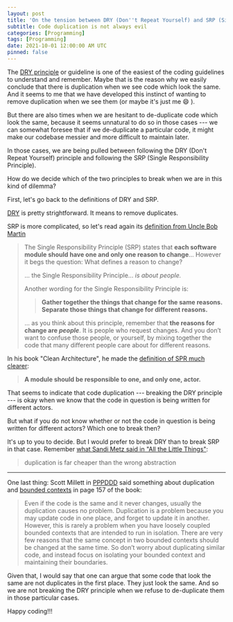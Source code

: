 ```yaml
---
layout: post
title: 'On the tension between DRY (Don''t Repeat Yourself) and SRP (Single Responsibility Principle)'
subtitle: Code duplication is not always evil
categories: [Programming]
tags: [Programming]
date: 2021-10-01 12:00:00 AM UTC
pinned: false
---
```


<!-- Started August 13, 2021  11:13 PM Philippine Time -->

<!-- 
> ...debate with someone in the future by posting your refutation in the past
>
> Uncle Bob Martin, [Types and Tests](https://blog.cleancoder.com/uncle-bob/2019/06/08/TestsAndTypes.html)

-----
 -->

The [DRY principle](/2021/09/01/guidelines-and-resources-on-how-to-write-clean-code) or guideline is one of the easiest of the coding guidelines to understand and remember. Maybe that is the reason why we easily conclude that there is duplication when we see code which look the same. And it seems to me that we have developed this instinct of wanting to remove duplication when we see them (or maybe it's just me :smile: ).

But there are also times when we are hesitant to de-duplicate code which look the same, because it seems unnatural to do so in those cases --- we can somewhat foresee that if we de-duplicate a particular code, it might make our codebase messier and more difficult to maintain later.

In those cases, we are being pulled between following the DRY (Don't Repeat Yourself) principle and following the SRP (Single Responsibility Principle).

<!-- 
<div class="message-compressed float-right small" markdown="1">

We can see an example of that [here](https://www.brainstobytes.com/the-single-responsibility-principle/). Take note of the method `get_tabulated_inventory_info()`

</div>
 -->

How do we decide which of the two principles to break when we are in this kind of dilemma?

First, let's go back to the definitions of DRY and SRP.

[DRY](/2021/09/01/guidelines-and-resources-on-how-to-write-clean-code) is pretty strightforward. It means to remove duplicates.

SRP is more complicated, so let's read again its [definition from Uncle Bob Martin](https://blog.cleancoder.com/uncle-bob/2014/05/08/SingleReponsibilityPrinciple.html)

> The Single Responsibility Principle (SRP) states that **each software module should have one and only one reason to change**... However it begs the question: What defines a reason to change?
> 
> ... the Single Responsibility Principle... _is about people._
> 
> Another wording for the Single Responsibility Principle is:
> > **Gather together the things that change for the same reasons. Separate those things that change for different reasons.**
> 
> ... as you think about this principle, remember that **the reasons for change are _people_**. It is people who request changes. And you don’t want to confuse those people, or yourself, by mixing together the code that many different people care about for different reasons.

In his book "Clean Architecture", he made the [definition of SPR much clearer](https://www.e4developer.com/2018/10/04/single-responsibility-principle-do-you-know-the-real-one/):

> **A module should be responsible to one, and only one, actor.**


That seems to indicate that code duplication --- breaking the DRY principle --- is okay when we know that the code in question is being written for different actors. 

But what if you do not know whether or not the code in question is being written for different actors? Which one to break then?

<!-- I would say that it's preferable to break DRY than to break SRP. I would rather have code duplication than have code which does a lot of different things and with lot's of if/else in them :grinning:. -->

It's up to you to decide. But I would prefer to break DRY than to break SRP in that case.
Remember [what Sandi Metz said in "All the Little Things"](https://sandimetz.com/blog/2016/1/20/the-wrong-abstraction): 

> duplication is far cheaper than the wrong abstraction

<!-- "All the Little Things" - https://www.youtube.com/watch?v=8bZh5LMaSmE -->

<!-- Code duplication is not always evil. -->


-----

One last thing: Scott Millett in [PPPDDD](https://www.bookdepository.com/Patterns-Principles-Practices-Domain-Driven-Design-Scott-Millett/9781118714706?a_aid=jflaga) said something about duplication and [bounded contexts](/2021/07/18/microservices-is-not-the-same-as-bounded-context) in page 157 of the book:

> Even if the code is the same and it never changes, usually the duplication causes no problem. Duplication is a problem because you may update code in one place, and forget to update it in another. However, this is rarely a problem when you have loosely coupled bounded contexts that are intended to run in isolation. There are very few reasons that the same concept in two bounded contexts should be changed at the same time. So don’t worry about duplicating similar code, and instead focus on isolating your bounded context and maintaining their boundaries.

Given that, I would say that one can argue that some code that look the same are not duplicates in the first place. They just look the same. And so we are not breaking the DRY principle when we refuse to de-duplicate them in those particular cases.

Happy coding!!!
